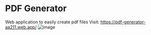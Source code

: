 # PDF Generator
 Web application to easily create pdf files
 Visit: https://pdf-generator-aa211.web.app/
![image](https://github.com/aakash-jadhav/PDF-Generator/assets/33982132/0b40e099-8141-49de-ae3c-4d8c32e16a06)
